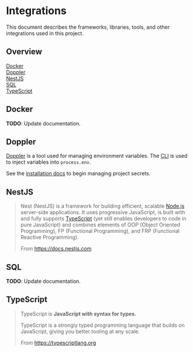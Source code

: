 # Integrations

This document describes the frameworks, libraries, tools, and other integrations
used in this project.

## Overview

[Docker](#docker)  
[Doppler](#doppler)  
[NestJS](#nestjs)  
[SQL](#sql)  
[TypeScript](#typescript)

## Docker

**TODO**: Update documentation.

## Doppler

[Doppler][1] is a tool used for managing environment variables. The [CLI][2] is
used to inject variables into `process.env`.

See the [installation docs][3] to begin managing project secrets.

## NestJS

> Nest (NestJS) is a framework for building efficient, scalable [Node.js][4]
> server-side applications. It uses progressive JavaScript, is built with and
> fully supports [TypeScript][5] (yet still enables developers to code in pure
> JavaScript) and combines elements of OOP (Object Oriented Programming), FP
> (Functional Programming), and FRP (Functional Reactive Programming).
>
> _From_ <https://docs.nestjs.com>

## SQL

**TODO**: Update documentation.

## TypeScript

> TypeScript is **JavaScript with syntax for types.**
>
> TypeScript is a strongly typed programming language that builds on JavaScript,
> giving you better tooling at any scale.
>
> _From_ <https://typescriptlang.org>

[1]: https://doppler.com
[2]: https://docs.doppler.com/docs/install-cli#usage
[3]: https://docs.doppler.com/docs/install-cli
[4]: https://nodejs.org
[5]: https://typescriptlang.org
